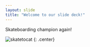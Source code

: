 ```yaml
---
layout: slide
title: "Welcome to our slide deck!"
---
```


Skateboarding champion again!

![skatetocat](https://octodex.github.com/images/skatetocat.png)
{: .center}
